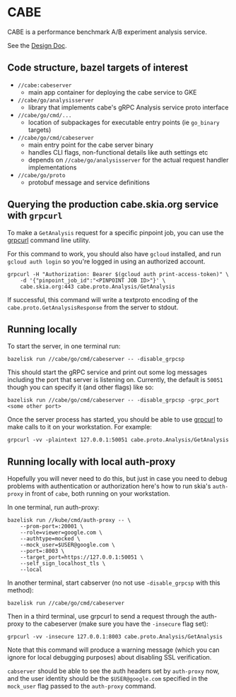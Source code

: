 # CABE

CABE is a performance benchmark A/B experiment analysis service.

See the [Design Doc](http://go/cabe-rpc).

## Code structure, bazel targets of interest

- `//cabe:cabeserver`
  - main app container for deploying the cabe service to GKE
- `//cabe/go/analysisserver`
  - library that implements cabe's gRPC Analysis service proto interface
- `//cabe/go/cmd/...`
  - location of subpackages for executable entry points (ie `go_binary` targets)
- `//cabe/go/cmd/cabeserver`
  - main entry point for the cabe server binary
  - handles CLI flags, non-functional details like auth settings etc
  - depends on `//cabe/go/analysisserver` for the actual request handler implementations
- `//cabe/go/proto`
  - protobuf message and service definitions

## Querying the production cabe.skia.org service with `grpcurl`

To make a `GetAnalysis` request for a specific pinpoint job, you can use the
[grpcurl](https://github.com/fullstorydev/grpcurl) command line utility.

For this command to work, you should also have `gcloud` installed, and run
`gcloud auth login` so you're logged in using an authorized account.

```
grpcurl -H "Authorization: Bearer $(gcloud auth print-access-token)" \
    -d '{"pinpoint_job_id":"<PINPOINT JOB ID>"}' \
    cabe.skia.org:443 cabe.proto.Analysis/GetAnalysis
```

If successful, this command will write a textproto encoding of the
`cabe.proto.GetAnalysisResponse` from the server to stdout.

## Running locally

To start the server, in one terminal run:

```
bazelisk run //cabe/go/cmd/cabeserver -- -disable_grpcsp
```

This should start the gRPC service and print out some log messages
including the port that server is listening on. Currently, the
default is `50051` though you can specify it (and other flags) like
so:

```
bazelisk run //cabe/go/cmd/cabeserver -- -disable_grpcsp -grpc_port <some other port>
```

Once the server process has started, you should be able to use
[grpcurl](https://github.com/fullstorydev/grpcurl) to make calls to it
on your workstation. For example:

```
grpcurl -vv -plaintext 127.0.0.1:50051 cabe.proto.Analysis/GetAnalysis
```

## Running locally with local auth-proxy

Hopefully you will never need to do this, but just in case you need
to debug problems with authentication or authorization here's how
to run skia's `auth-proxy` in front of `cabe`, both running on your
workstation.

In one terminal, run auth-proxy:

```
bazelisk run //kube/cmd/auth-proxy -- \
    --prom-port=:20001 \
    --role=viewer=google.com \
    --authtype=mocked \
    --mock_user=$USER@google.com \
    --port=:8003 \
    --target_port=https://127.0.0.1:50051 \
    --self_sign_localhost_tls \
    --local
```

In another terminal, start cabserver (no not use `-disable_grpcsp` with this method):

```
bazelisk run //cabe/go/cmd/cabeserver
```

Then in a third terminal, use grpcurl to send a request through the auth-proxy
to the cabeserver (make sure you have the `-insecure` flag set):

```
grpcurl -vv -insecure 127.0.0.1:8003 cabe.proto.Analysis/GetAnalysis
```

Note that this command will produce a warning message (which you can ignore for
local debugging purposes) about disabling SSL verification.

`cabserver` should be able to see the auth headers set by `auth-proxy` now, and the
user identity should be the `$USER@google.com` specified in the `mock_user` flag
passed to the `auth-proxy` command.
